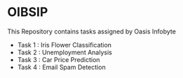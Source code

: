 # OIBSIP
This Repository contains tasks assigned by Oasis Infobyte
- Task 1 : Iris Flower Classification
- Task 2 : Unemployment Analysis
- Task 3 : Car Price Prediction
- Task 4 : Email Spam Detection
